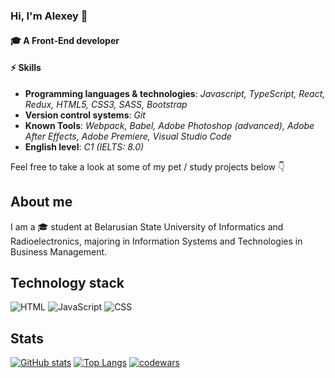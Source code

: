### Hi, I'm Alexey 👋
#### 🎓 A Front-End developer
 
#### ⚡ Skills
- **Programming languages & technologies**: *Javascript, TypeScript, React, Redux, HTML5, CSS3, SASS, Bootstrap*
- **Version control systems**: *Git*
- **Known Tools**: *Webpack, Babel, Adobe Photoshop (advanced), Adobe After Effects, Adobe Premiere, Visual Studio Code*
- **English level**: *C1 (IELTS: 8.0)*

Feel free to take a look at some of my pet / study projects below 👇
 
## About me
I am a 🎓 student at Belarusian State University of Informatics and Radioelectronics, majoring in Information Systems and Technologies in Business Management.
##  Technology stack
![HTML](https://img.shields.io/badge/HTML-%23E34F26.svg?style=for-the-badge&logo=html5&logoColor=white) ![JavaScript](https://img.shields.io/badge/JavaScript-%23F7DF1E.svg?style=for-the-badge&logo=javascript&logoColor=black) ![CSS](https://img.shields.io/badge/CSS3-#1572B6.svg?style=for-the-badge&logo=css3&logoColor=white)
## Stats
[![GitHub stats](https://github-readme-stats.vercel.app/api?username=lesik2&hide=issues,contribs)](https://github.com/anuraghazra/github-readme-stats) [![Top Langs](https://github-readme-stats.vercel.app/api/top-langs/?username=lesik2&layout=compact)](https://github.com/anuraghazra/github-readme-stats)
[![codewars](https://www.codewars.com/users/username/badges/large)](https://www.codewars.com/users/lesik2)   
